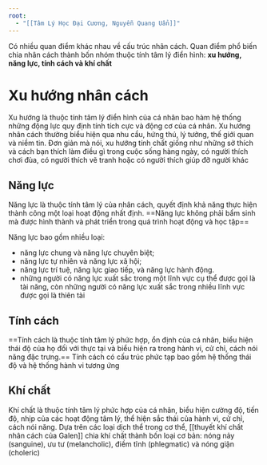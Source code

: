 ```yaml
---
root:
  - "[[Tâm Lý Học Đại Cương, Nguyễn Quang Uẩn]]"
---
```

Có nhiều quan điểm khác nhau về cấu trúc nhân cách. Quan điểm phổ biến chia nhân cách thành bốn nhóm thuộc tính tâm lý điển hình: **xu hướng, năng lực, tính cách và khí chất**

# Xu hướng nhân cách
Xu hướng là thuộc tính tâm lý điển hình của cá nhân bao hàm hệ thống những động lực quy định tính tích cực và động cơ của cá nhân. Xu hướng nhân cách thường biểu hiện qua nhu cầu, hứng thú, lý tưởng, thế giới quan và niềm tin. Đơn giản mà nói, xu hướng tính chất giống như những sở thích và cách bạn thích làm điều gì trong cuộc sống hàng ngày, có người thích chơi đùa, có người thích vẽ tranh hoặc có người thích giúp đỡ người khác

## Năng lực
Năng lực là thuộc tính tâm lý của nhân cách, quyết định khả năng thực hiện thành công một loại hoạt động nhất định. ==Năng lực không phải bẩm sinh mà được hình thành và phát triển trong quá trình hoạt động và học tập==

Năng lực bao gồm nhiều loại: 
- năng lực chung và năng lực chuyên biệt; 
- năng lực tự nhiên và năng lực xã hội; 
- năng lực trí tuệ, năng lực giao tiếp, và năng lực hành động. 
- những người có năng lực xuất sắc trong một lĩnh vực cụ thể được gọi là tài năng, còn những người có năng lực xuất sắc trong nhiều lĩnh vực được gọi là thiên tài

## Tính cách
==Tính cách là thuộc tính tâm lý phức hợp, ổn định của cá nhân, biểu hiện thái độ của họ đối với thực tại và biểu hiện ra trong hành vi, cử chỉ, cách nói năng đặc trưng.== Tính cách có cấu trúc phức tạp bao gồm hệ thống thái độ và hệ thống hành vi tương ứng

## Khí chất
Khí chất là thuộc tính tâm lý phức hợp của cá nhân, biểu hiện cường độ, tiến độ, nhịp của các hoạt động tâm lý, thể hiện sắc thái của hành vi, cử chỉ, cách nói năng. Dựa trên các loại dịch thể trong cơ thể, [[thuyết khí chất nhân cách của Galen]] chia khí chất thành bốn loại cơ bản: nóng nảy (sanguine), ưu tư (melancholic), điềm tĩnh (phlegmatic) và nóng giận (choleric) 